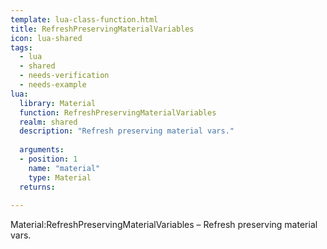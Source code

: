 ```yaml
---
template: lua-class-function.html
title: RefreshPreservingMaterialVariables
icon: lua-shared
tags:
  - lua
  - shared
  - needs-verification
  - needs-example
lua:
  library: Material
  function: RefreshPreservingMaterialVariables
  realm: shared
  description: "Refresh preserving material vars."
  
  arguments:
  - position: 1
    name: "material"
    type: Material
  returns:
    
---
```


<div class="lua__search__keywords">
Material:RefreshPreservingMaterialVariables &#x2013; Refresh preserving material vars.
</div>
